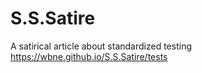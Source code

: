 # S.S.Satire
A satirical article about standardized testing
https://wbne.github.io/S.S.Satire/tests
